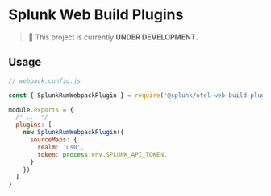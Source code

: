 # Splunk Web Build Plugins

> :construction: This project is currently **UNDER DEVELOPMENT**.

## Usage

```js
// webpack.config.js

const { SplunkRumWebpackPlugin } = require('@splunk/otel-web-build-plugins');

module.exports = {
  /* ... */
  plugins: [
    new SplunkRumWebpackPlugin({
      sourceMaps: {
        realm: 'us0',
        token: process.env.SPLUNK_API_TOKEN,
      }
    })
  ]
}
```
